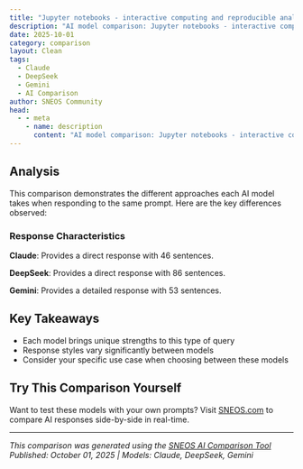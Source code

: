 ```yaml
---
title: "Jupyter notebooks - interactive computing and reproducible analysis"
description: "AI model comparison: Jupyter notebooks - interactive computing and reproducible analysis..."
date: 2025-10-01
category: comparison
layout: Clean
tags:
  - Claude
  - DeepSeek
  - Gemini
  - AI Comparison
author: SNEOS Community
head:
  - - meta
    - name: description
      content: "AI model comparison: Jupyter notebooks - interactive computing and reproducible analysis..."
---
```


<ChatComparison
  title="Jupyter notebooks - interactive computing and reproducible analysis"
  prompt="Jupyter notebooks - interactive computing and reproducible analysis"
  :responses='{"Claude": "# Jupyter Notebooks: Interactive Computing and Reproducible Analysis\n\n## What are Jupyter Notebooks?\n\nJupyter Notebooks are interactive web-based documents that combine live code, equations, visualizations, and narrative text. They enable a seamless workflow for data analysis, research, and prototyping.\n\n## Key Features\n\n### 1. **Multi-language Support**\n- Python (most popular)\n- R, Julia, Scala\n- Over 40 programming languages\n\n### 2. **Interactive Cells**\n- Code cells for executable code\n- Markdown cells for documentation\n- Raw cells for unformatted text\n\n### 3. **Rich Output Display**\n- HTML, images, videos, LaTeX\n- Interactive widgets\n- Inline plots and visualizations\n\n## Installation and Setup\n\n### Installing Jupyter\n\n\u0060\u0060\u0060bash\n# Using pip\npip install jupyter\n\n# Using conda\nconda install jupyter\n\n# For JupyterLab (next-generation interface)\npip install jupyterlab\n\u0060\u0060\u0060\n\n### Starting Jupyter\n\n\u0060\u0060\u0060bash\n# Classic Notebook\njupyter notebook\n\n# JupyterLab\njupyter lab\n\n# Specify port and directory\njupyter notebook --port=8889 --notebook-dir=/path/to/notebooks\n\u0060\u0060\u0060\n\n## Basic Usage\n\n### Creating and Managing Notebooks\n\n\u0060\u0060\u0060python\n# Cell types\n# 1. Code cells - executable code\nprint(\u0022Hello, Jupyter!\u0022)\n\n# 2. Markdown cells - documentation\n# Use Markdown syntax for formatting\n\u0060\u0060\u0060\n\n### Essential Keyboard Shortcuts\n\n| Shortcut | Action |\n|----------|---------|\n| \u0060Shift \u002B Enter\u0060 | Run cell and move to next |\n| \u0060Ctrl \u002B Enter\u0060 | Run cell in place |\n| \u0060A\u0060 | Insert cell above |\n| \u0060B\u0060 | Insert cell below |\n| \u0060DD\u0060 | Delete cell |\n| \u0060M\u0060 | Change to markdown |\n| \u0060Y\u0060 | Change to code |\n\n## Data Analysis Workflow\n\n### 1. Environment Setup\n\n\u0060\u0060\u0060python\n# Import libraries\nimport pandas as pd\nimport numpy as np\nimport matplotlib.pyplot as plt\nimport seaborn as sns\n\n# Configure display options\npd.set_option(\u0027display.max_columns\u0027, None)\nplt.style.use(\u0027seaborn-v0_8\u0027)\n\n# Inline plotting\n%matplotlib inline\n\u0060\u0060\u0060\n\n### 2. Data Loading and Exploration\n\n\u0060\u0060\u0060python\n# Load data\ndf = pd.read_csv(\u0027data.csv\u0027)\n\n# Basic exploration\nprint(f\u0022Shape: {df.shape}\u0022)\nprint(f\u0022Columns: {df.columns.tolist()}\u0022)\ndf.head()\n\u0060\u0060\u0060\n\n\u0060\u0060\u0060python\n# Statistical summary\ndf.describe()\n\u0060\u0060\u0060\n\n\u0060\u0060\u0060python\n# Data types and missing values\ndf.info()\ndf.isnull().sum()\n\u0060\u0060\u0060\n\n### 3. Data Visualization\n\n\u0060\u0060\u0060python\n# Quick plotting\ndf.hist(figsize=(12, 8))\nplt.tight_layout()\nplt.show()\n\u0060\u0060\u0060\n\n\u0060\u0060\u0060python\n# Interactive plotting with widgets\nfrom ipywidgets import interact\nimport ipywidgets as widgets\n\ndef plot_column(column):\n plt.figure(figsize=(10, 6))\n df[column].hist(bins=30)\n plt.title(f\u0027Distribution of {column}\u0027)\n plt.xlabel(column)\n plt.ylabel(\u0027Frequency\u0027)\n plt.show()\n\ninteract(plot_column, column=df.select_dtypes(include=[np.number]).columns)\n\u0060\u0060\u0060\n\n## Advanced Features\n\n### 1. Magic Commands\n\n\u0060\u0060\u0060python\n# Line magics (%)\n%time result = sum(range(100)) # Time execution\n%who # List variables\n%matplotlib inline # Enable inline plots\n\n# Cell magics (%%)\n%%time\n# Time entire cell execution\ntotal = 0\nfor i in range(1000000):\n total \u002B= i\nprint(total)\n\u0060\u0060\u0060\n\n\u0060\u0060\u0060python\n# System commands\n!ls -la # List files\n!pip install package_name # Install packages\n\u0060\u0060\u0060\n\n### 2. Interactive Widgets\n\n\u0060\u0060\u0060python\nimport ipywidgets as widgets\nfrom IPython.display import display\n\n# Slider widget\nslider = widgets.IntSlider(\n value=7,\n min=0,\n max=10,\n step=1,\n description=\u0027Value:\u0027\n)\n\ndef on_value_change(change):\n print(f\u0022New value: {change[\u0027new\u0027]}\u0022)\n\nslider.observe", "DeepSeek": "Of course! Jupyter Notebooks have revolutionized interactive computing and reproducible data analysis. Let\u0027s break down what they are, why they\u0027re so popular, and how they achieve these goals.\n\n### What are Jupyter Notebooks?\n\nAt its core, a **Jupyter Notebook** is an open-source web application that allows you to create and share documents that contain:\n1. **Live Code**\n2. **Visualizations**\n3. **Narrative Text (using Markdown)**\n4. **Mathematical Equations**\n\nThe name \u0022Jupyter\u0022 is a combination of the three core programming languages it supports: **Ju**lia, **Pyt**hon, and **R**. However, it now supports over 40 languages via \u0022kernels.\u0022\n\n---\n\n### 1. Interactive Computing\n\nThis is one of the most powerful features. Instead of writing a script, running it, and looking at the output all at once, you can run code **cell by cell**.\n\n**How it Works:**\n\n* **The Document is a \u0022Notebook\u0022:** It\u0027s a linear series of **cells**.\n* **Types of Cells:**\n * **Code Cell:** Contains executable code.\n * **Markdown Cell:** Contains formatted text, images, and links.\n * **Raw NBConvert:** A special cell for raw text that isn\u0027t executed.\n* **The Kernel:** This is the \u0022computational engine\u0022 that executes the code. It runs in the background and maintains the **state** of your computations.\n\n**Example of Interactivity:**\n\nImagine you\u0027re analyzing a dataset.\n\n1. **Cell 1 (Code):** \u0060import pandas as pd; df = pd.read_csv(\u0027data.csv\u0027)\u0060\n * You run this cell. The kernel now has the \u0060df\u0060 variable loaded in memory.\n2. **Cell 2 (Code):** \u0060df.head()\u0060\n * You run this cell. The kernel, remembering \u0060df\u0060, displays the first five rows right below the cell.\n3. **Cell 3 (Markdown):** \u0060## Initial Observations: The data has {df.shape[1]} columns.\u0060\n * You write your thoughts and observations directly alongside the code.\n4. **Cell 4 (Code):** \u0060df[\u0027Sales\u0027].plot(kind=\u0027hist\u0027)\u0060\n * You run this cell. A histogram is rendered inline, immediately below the code.\n\nThis iterative, exploratory process is the essence of interactive computing. You can tweak a parameter in a cell, re-run it, and instantly see the new result without re-running your entire script.\n\n---\n\n### 2. Reproducible Analysis\n\nReproducibility is a cornerstone of the scientific method and good data science practice. Jupyter Notebooks are exceptionally well-suited for this.\n\n**How They Enable Reproducibility:**\n\n1. **Narrative and Logic Combined:** The code (the *how*) and the explanatory text (the *why*) live in the same document. A colleague (or your future self) can understand not just what you did, but *why* you did it.\n2. **Linear Execution Log:** The notebook saves the output of each code cell (text, tables, plots, error messages) in the document. This creates a clear, step-by-step log of the entire analysis.\n3. **Self-Contained Environment:** When combined with environment management tools like \u0060conda\u0060 or \u0060pipenv\u0060 (which specify the exact versions of libraries used), the notebook becomes a complete recipe for the analysis.\n4. **Easy Sharing:** Notebook files (with the \u0060.ipynb\u0060 extension) can be easily shared via email, GitHub, or other platforms. The recipient can see the full story.\n\n**The Ideal Workflow for Reproducibility:**\nA well-structured, reproducible notebook often looks like this:\n\n* **Introduction (Markdown):** The project\u0027s title, author, date, and a brief description of the goal.\n* **Data Loading (Code):** The code to import the raw data.\n* **Data Cleaning (Code \u0026 Markdown):** Steps to handle missing values, correct data types, etc., with explanations for each decision.\n* **Exploratory Data Analysis (Code \u0026 Markdown):** Creating visualizations and summary statistics, with insights written in Markdown.\n* **Model Building (Code \u0026 Markdown):** The process of training a machine learning model, including the reasoning behind the choice of algorithm and parameters.\n* **Results and Conclusion (Markdown \u0026 Code):** A summary of the findings, supported by final visualizations and metrics.\n\n---\n\n### Key Features \u0026 Ecosystem\n\n* **JupyterLab:** The next-generation web-based interface for Project Jupyter. It offers a more flexible and powerful IDE-like experience, allowing you to arrange multiple notebooks, terminals, text files, and data viewers in tabs and panels.\n* **JupyterHub:** Allows you to host Jupyter Notebooks on a server, providing multi-user access. Great for classrooms and corporate environments.\n* **nbconvert:** A tool to convert notebooks to other formats like HTML, PDF, LaTeX, or even slideshows (Reveal.js), making it easy to share reports.\n* **IPython Magic Commands:** Special commands (prefixed with \u0060%\u0060 or \u0060%%\u0060) that provide handy features like timing code execution (\u0060%timeit\u0060), profiling, or even running shell commands (\u0060!ls\u0060) from within a notebook.\n* **Widgets (\u0060ipywidgets\u0060):** Add interactive HTML widgets (like sliders, buttons, dropdowns) to your notebooks, creating rich graphical interfaces for your data.\n\n### Common Challenges \u0026 Best Practices\n\n1. **Hidden State:** The biggest pitfall. If you run cells out of order, the kernel\u0027s state can become inconsistent with the notebook\u0027s linear view. **Best Practice:** Use \u0022Kernel -\u003E Restart \u0026 Run All\u0022 to ensure full reproducibility before sharing.\n2. **Version Control:** The \u0060.ipynb\u0060 file is a JSON file, which is not ideal for \u0060git diff\u0060. **Best Practice:** Use tools like \u0060nbdime\u0060 to diff notebooks, or clear all outputs before committing.\n3. **Not for Production:** Notebooks are for exploration, prototyping, and reporting. The final, production-ready code is often refactored into standard Python scripts (\u0060*.py\u0060 files) and modules.\n4. **Organization:** It\u0027s easy to create a long, messy notebook. **Best Practice:** Break down large analyses into multiple, focused notebooks or use Markdown headers to create a clear structure.\n\n### Summary\n\n**Jupyter Notebooks are the perfect environment for:**\n\n* **Data Cleaning and Transformation**\n* **Statistical Modeling and Machine Learning**\n* **Numerical Simulation**\n* **Interactive Data Visualization**\n* **Creating \u0022Executable Papers\u0022 and teaching materials**\n\nThey successfully bridge the gap between the exploratory, interactive nature of data science and the rigorous requirement for reproducible, well-documented analysis.", "Gemini": "## Jupyter Notebooks: Interactive Computing and Reproducible Analysis\n\nJupyter Notebooks are a powerful tool for interactive computing, data analysis, scientific research, education, and much more. They provide a flexible environment that combines code, text, visualizations, and equations in a single document.\n\n**Key Features and Benefits:**\n\n* **Interactive Computing:**\n * **Code Execution:** Execute code in various programming languages like Python, R, Julia, and more.\n * **Real-time Feedback:** See results of code execution immediately below the code cell.\n * **Interactive Widgets:** Add interactive elements like sliders, dropdowns, and buttons to control code parameters and visualize results dynamically.\n * **Easy Debugging:** Step through code and inspect variables to identify and fix errors.\n\n* **Reproducible Analysis:**\n * **Documented Workflow:** Combine code, explanations, and visualizations in a single document, making your analysis transparent and easy to understand.\n * **Version Control:** Notebooks are text-based (JSON format), allowing easy tracking of changes using version control systems like Git.\n * **Shareable and Reusable:** Share notebooks with colleagues or publish them online to enable others to reproduce and build upon your work.\n * **Literate Programming:** Document your code as you write it, blending code with narrative text to create a cohesive and self-explanatory document.\n\n* **Versatile Environment:**\n * **Multi-Language Support:** Supports a wide range of programming languages through \u0022kernels\u0022.\n * **Rich Media Support:** Embed images, videos, and other media directly into notebooks.\n * **Markdown Support:** Use Markdown to format text, create headings, lists, and links.\n * **Mathematical Equations:** Use LaTeX to write complex mathematical equations.\n * **Visualization:** Integrates seamlessly with popular plotting libraries like Matplotlib, Seaborn, and Plotly.\n\n**How it Works:**\n\nJupyter Notebooks work on a client-server architecture:\n\n1. **The Jupyter Notebook Application (client):** This is the web-based interface you interact with in your browser. It allows you to create, edit, and run notebooks.\n\n2. **The Jupyter Kernel (server):** A kernel is a program that runs on the server and executes the code in the notebook. Each kernel supports a specific programming language.\n\nWhen you run a code cell in the notebook, the code is sent to the kernel for execution. The kernel then sends the output back to the notebook application, where it\u0027s displayed below the code cell.\n\n**Basic Components of a Jupyter Notebook:**\n\n* **Cells:** The fundamental building blocks of a notebook. There are two main types:\n * **Code Cells:** Contain executable code in a specific programming language.\n * **Markdown Cells:** Contain formatted text, equations, and images.\n\n* **Toolbar:** Provides buttons for common actions like saving, adding cells, running cells, and changing cell types.\n\n* **Menu Bar:** Contains menus for file management, editing, viewing, inserting cells, running cells, and accessing kernel-related options.\n\n**Typical Workflow:**\n\n1. **Start the Jupyter Notebook server:** Open your terminal or command prompt and run the command \u0060jupyter notebook\u0060. This will launch the notebook application in your web browser.\n\n2. **Create a new notebook or open an existing one:** Click the \u0022New\u0022 button to create a new notebook or browse your file system to open an existing notebook.\n\n3. **Add cells and write code or text:** Use the \u0022\u002B\u0022 button to add new cells. Select the cell type (Code or Markdown) and start writing your code or text.\n\n4. **Execute code cells:** Select a code cell and press \u0060Shift \u002B Enter\u0060 or click the \u0022Run\u0022 button to execute the code. The output will be displayed below the cell.\n\n5. **Save your notebook:** Click the \u0022Save\u0022 button or use the shortcut \u0060Ctrl \u002B S\u0060 to save your changes.\n\n6. **Share your notebook:** Share the \u0060.ipynb\u0060 file with others. They can open it in their own Jupyter Notebook environment to view and execute your code. You can also export your notebook to other formats like HTML, PDF, or Markdown.\n\n**Use Cases:**\n\n* **Data Science and Machine Learning:**\n * Data exploration and cleaning\n * Model building and training\n * Visualization of results\n * Reporting and documentation\n\n* **Scientific Research:**\n * Reproducible experiments\n * Data analysis and visualization\n * Publication of research findings\n\n* **Education:**\n * Interactive tutorials and exercises\n * Demonstrations of programming concepts\n * Laboratory reports\n\n* **Software Development:**\n * Prototyping and experimentation\n * Documentation and code examples\n * Interactive testing\n\n**Popular Alternatives:**\n\n* **Google Colaboratory (Colab):** A free, cloud-based Jupyter Notebook environment provided by Google. It integrates with Google Drive and provides access to free GPUs.\n* **Visual Studio Code (VS Code) with the Jupyter extension:** A powerful code editor that supports Jupyter Notebooks directly.\n* **Anaconda:** A popular distribution of Python that includes Jupyter Notebook and other data science tools.\n* **Deepnote:** A collaborative data science platform based on Jupyter notebooks.\n\n**In summary, Jupyter Notebooks are a versatile and powerful tool that enhances interactive computing, reproducible analysis, and communication of results across various fields.** They promote a more transparent and collaborative approach to problem-solving, making them an invaluable asset for researchers, data scientists, educators, and developers alike.\n"}' 
  published-date="12:14"
/>

## Analysis

This comparison demonstrates the different approaches each AI model takes when responding to the same prompt. Here are the key differences observed:

### Response Characteristics

**Claude**: Provides a direct response with 46 sentences. 

**DeepSeek**: Provides a direct response with 86 sentences. 

**Gemini**: Provides a detailed response with 53 sentences. 

## Key Takeaways

- Each model brings unique strengths to this type of query
- Response styles vary significantly between models
- Consider your specific use case when choosing between these models

## Try This Comparison Yourself

Want to test these models with your own prompts? Visit [SNEOS.com](https://sneos.com) to compare AI responses side-by-side in real-time.

---

*This comparison was generated using the [SNEOS AI Comparison Tool](https://sneos.com)*
*Published: October 01, 2025 | Models: Claude, DeepSeek, Gemini*
